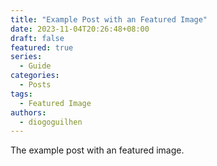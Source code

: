 ```yaml
---
title: "Example Post with an Featured Image"
date: 2023-11-04T20:26:48+08:00
draft: false
featured: true
series:
  - Guide
categories:
  - Posts
tags:
  - Featured Image
authors:
  - diogoguilhen
---
```

The example post with an featured image.

<!--more-->

